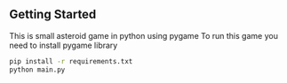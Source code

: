 ## Getting Started
This is small asteroid game in python using pygame
To run this game you need to install pygame library
```bash
pip install -r requirements.txt
python main.py
```